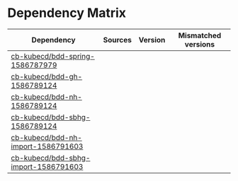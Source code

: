 # Dependency Matrix

Dependency | Sources | Version | Mismatched versions
---------- | ------- | ------- | -------------------
[cb-kubecd/bdd-spring-1586787979](https://github.com/cb-kubecd/bdd-spring-1586787979.git) |  | []() | 
[cb-kubecd/bdd-gh-1586789124](https://github.com/cb-kubecd/bdd-gh-1586789124.git) |  | []() | 
[cb-kubecd/bdd-nh-1586789124](https://github.com/cb-kubecd/bdd-nh-1586789124.git) |  | []() | 
[cb-kubecd/bdd-sbhg-1586789124](https://github.com/cb-kubecd/bdd-sbhg-1586789124.git) |  | []() | 
[cb-kubecd/bdd-nh-import-1586791603](https://github.com/cb-kubecd/bdd-nh-import-1586791603.git) |  | []() | 
[cb-kubecd/bdd-sbhg-import-1586791603](https://github.com/cb-kubecd/bdd-sbhg-import-1586791603.git) |  | []() | 
